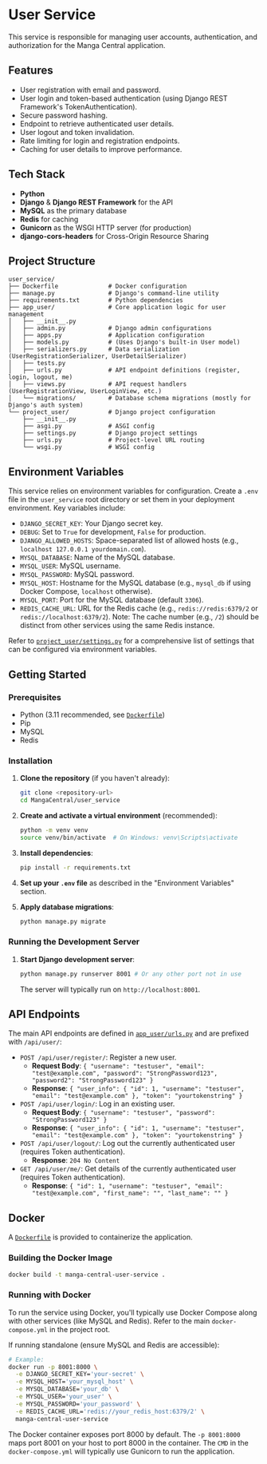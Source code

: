 # User Service

This service is responsible for managing user accounts, authentication, and authorization for the Manga Central application.

## Features

-   User registration with email and password.
-   User login and token-based authentication (using Django REST Framework's TokenAuthentication).
-   Secure password hashing.
-   Endpoint to retrieve authenticated user details.
-   User logout and token invalidation.
-   Rate limiting for login and registration endpoints.
-   Caching for user details to improve performance.

## Tech Stack

-   **Python**
-   **Django** & **Django REST Framework** for the API
-   **MySQL** as the primary database
-   **Redis** for caching
-   **Gunicorn** as the WSGI HTTP server (for production)
-   **django-cors-headers** for Cross-Origin Resource Sharing

## Project Structure

```
user_service/
├── Dockerfile              # Docker configuration
├── manage.py               # Django's command-line utility
├── requirements.txt        # Python dependencies
├── app_user/               # Core application logic for user management
│   ├── __init__.py
│   ├── admin.py            # Django admin configurations
│   ├── apps.py             # Application configuration
│   ├── models.py           # (Uses Django's built-in User model)
│   ├── serializers.py      # Data serialization (UserRegistrationSerializer, UserDetailSerializer)
│   ├── tests.py
│   ├── urls.py             # API endpoint definitions (register, login, logout, me)
│   ├── views.py            # API request handlers (UserRegistrationView, UserLoginView, etc.)
│   └── migrations/         # Database schema migrations (mostly for Django's auth system)
└── project_user/           # Django project configuration
    ├── __init__.py
    ├── asgi.py             # ASGI config
    ├── settings.py         # Django project settings
    ├── urls.py             # Project-level URL routing
    └── wsgi.py             # WSGI config
```

## Environment Variables

This service relies on environment variables for configuration. Create a `.env` file in the `user_service` root directory or set them in your deployment environment. Key variables include:

-   `DJANGO_SECRET_KEY`: Your Django secret key.
-   `DEBUG`: Set to `True` for development, `False` for production.
-   `DJANGO_ALLOWED_HOSTS`: Space-separated list of allowed hosts (e.g., `localhost 127.0.0.1 yourdomain.com`).
-   `MYSQL_DATABASE`: Name of the MySQL database.
-   `MYSQL_USER`: MySQL username.
-   `MYSQL_PASSWORD`: MySQL password.
-   `MYSQL_HOST`: Hostname for the MySQL database (e.g., `mysql_db` if using Docker Compose, `localhost` otherwise).
-   `MYSQL_PORT`: Port for the MySQL database (default `3306`).
-   `REDIS_CACHE_URL`: URL for the Redis cache (e.g., `redis://redis:6379/2` or `redis://localhost:6379/2`). Note: The cache number (e.g., `/2`) should be distinct from other services using the same Redis instance.

Refer to [`project_user/settings.py`](user_service/project_user/settings.py) for a comprehensive list of settings that can be configured via environment variables.

## Getting Started

### Prerequisites

-   Python (3.11 recommended, see [`Dockerfile`](user_service/Dockerfile))
-   Pip
-   MySQL
-   Redis

### Installation

1.  **Clone the repository** (if you haven't already):
    ```bash
    git clone <repository-url>
    cd MangaCentral/user_service
    ```

2.  **Create and activate a virtual environment** (recommended):
    ```bash
    python -m venv venv
    source venv/bin/activate  # On Windows: venv\Scripts\activate
    ```

3.  **Install dependencies**:
    ```bash
    pip install -r requirements.txt
    ```

4.  **Set up your `.env` file** as described in the "Environment Variables" section.

5.  **Apply database migrations**:
    ```bash
    python manage.py migrate
    ```

### Running the Development Server

1.  **Start Django development server**:
    ```bash
    python manage.py runserver 8001 # Or any other port not in use
    ```
    The server will typically run on `http://localhost:8001`.

## API Endpoints

The main API endpoints are defined in [`app_user/urls.py`](user_service/app_user/urls.py) and are prefixed with `/api/user/`:

-   `POST /api/user/register/`: Register a new user.
    -   **Request Body**: `{ "username": "testuser", "email": "test@example.com", "password": "StrongPassword123", "password2": "StrongPassword123" }`
    -   **Response**: `{ "user_info": { "id": 1, "username": "testuser", "email": "test@example.com" }, "token": "yourtokenstring" }`
-   `POST /api/user/login/`: Log in an existing user.
    -   **Request Body**: `{ "username": "testuser", "password": "StrongPassword123" }`
    -   **Response**: `{ "user_info": { "id": 1, "username": "testuser", "email": "test@example.com" }, "token": "yourtokenstring" }`
-   `POST /api/user/logout/`: Log out the currently authenticated user (requires Token authentication).
    -   **Response**: `204 No Content`
-   `GET /api/user/me/`: Get details of the currently authenticated user (requires Token authentication).
    -   **Response**: `{ "id": 1, "username": "testuser", "email": "test@example.com", "first_name": "", "last_name": "" }`

## Docker

A [`Dockerfile`](user_service/Dockerfile) is provided to containerize the application.

### Building the Docker Image

```bash
docker build -t manga-central-user-service .
```

### Running with Docker

To run the service using Docker, you'll typically use Docker Compose along with other services (like MySQL and Redis). Refer to the main `docker-compose.yml` in the project root.

If running standalone (ensure MySQL and Redis are accessible):

```bash
# Example:
docker run -p 8001:8000 \
  -e DJANGO_SECRET_KEY='your-secret' \
  -e MYSQL_HOST='your_mysql_host' \
  -e MYSQL_DATABASE='your_db' \
  -e MYSQL_USER='your_user' \
  -e MYSQL_PASSWORD='your_password' \
  -e REDIS_CACHE_URL='redis://your_redis_host:6379/2' \
  manga-central-user-service
```
The Docker container exposes port 8000 by default. The `-p 8001:8000` maps port 8001 on your host to port 8000 in the container. The `CMD` in the `docker-compose.yml` will typically use Gunicorn to run the application.